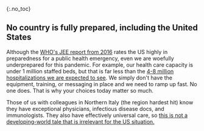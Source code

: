 {:.no_toc}
## No country is fully prepared, including the United States

Although the [WHO's JEE report from 2016](https://apps.who.int/iris/bitstream/handle/10665/254701/WHO-WHE-CPI-2017.13-eng.pdf) rates the US highly in preparedness for a public health emergency, even we are woefully underprepared for this pandemic.
For example, our health care capacity is under 1 million staffed beds, but that is far less than the [4-8 million hospitalizations we
are expected to see](https://www.bloomberg.com/opinion/articles/2020-03-05/how-bad-is-the-coronavirus-let-s-compare-with-sars-ebola-flu).
We simply don't have the equipment, training, or messaging in place and we need to ramp up fast.
No one does.
That is why your choices today matter so much.

Those of us with colleagues in Northern Italy (the region hardest hit) know they have exceptional physicians, infectious disease docs, and immunologists. They also have effectively universal care, so [this is not a developing-world tale that is irrelevant for the US situation.](https://twitter.com/drkomanduri/status/1236720751073546240)
